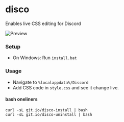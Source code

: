 # disco
Enables live CSS editing for Discord

![Preview](https://i.imgur.com/V38EtrJ.gif)

### Setup
- On Windows: Run `install.bat`

### Usage
- Navigate to `%localappdata%/Discord`
- Add CSS code in `style.css` and see it change live.

#### bash oneliners
`curl -sL git.io/disco-install | bash`<br>`curl -sL git.io/disco-uninstall | bash`
